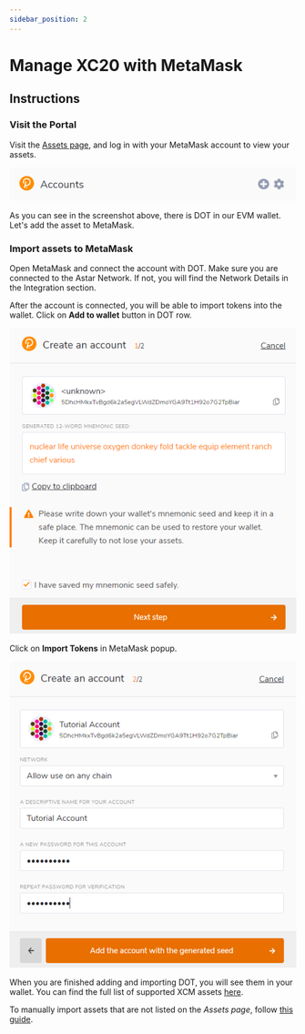 ```yaml
---
sidebar_position: 2
---
```


# Manage XC20 with MetaMask

## Instructions

### Visit the Portal

Visit the [Assets page](https://portal.astar.network/assets), and log in with your MetaMask account to view your assets.

![6](img/6.png)

As you can see in the screenshot above, there is DOT in our EVM wallet. Let's add the asset to MetaMask.

### Import assets to MetaMask

Open MetaMask and connect the account with DOT. Make sure you are connected to the Astar Network. If not, you will find the Network Details in the Integration section.

After the account is connected, you will be able to import tokens into the wallet. Click on **Add to wallet** button in DOT row.

![7](img/7.png)

Click on **Import Tokens** in MetaMask popup.

![8](img/8.png)


When you are finished adding and importing DOT, you will see them in your wallet. You can find the full list of supported XCM assets [here](/docs/learn/interoperability/xcm/asset-list).

To manually import assets that are not listed on the *Assets page*, follow [this guide](/docs/learn/interoperability/xcm/building-with-xcm/send-xc20-evm.md#import-assets-on-metamask). 
